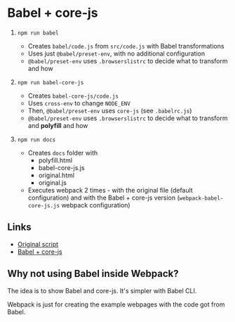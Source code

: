 # Babel + core-js

1. `npm run babel`
   * Creates `babel/code.js` from `src/code.js` with Babel transformations
   * Uses just `@babel/preset-env`, with no additional configuration 
   * `@babel/preset-env` uses `.browserslistrc` to decide what to transform and how

2. `npm run babel-core-js`
   * Creates `babel-core-js/code.js`
   * Uses `cross-env` to change `NODE_ENV`
   * Then, `@babel/preset-env` uses `core-js` (see `.babelrc.js`)
   * `@babel/preset-env` uses `.browserslistrc` to decide what to transform and **polyfill** and how

3. `npm run docs`
   * Creates `docs` folder with
     * polyfill.html
     * babel-core-js.js
     * original.html
     * original.js
   * Executes webpack 2 times - with the original file (default configuration) and with the Babel + core-js version (`webpack-babel-core-js.js` webpack configuration)

## Links
* [Original script](https://mat3e.github.io/polyfill/original.html)
* [Babel + core-js](https://mat3e.github.io/polyfill/polyfill.html)

## Why not using Babel inside Webpack?
The idea is to show Babel and core-js. It's simpler with Babel CLI. 

Webpack is just for creating the example webpages with the code got from Babel.
